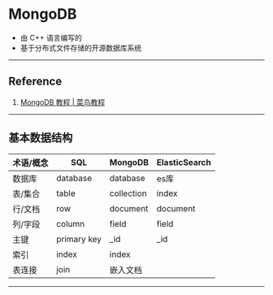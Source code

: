 # MongoDB
- 由 C++ 语言编写的
- 基于分布式文件存储的开源数据库系统
---
## Reference
1. [MongoDB 教程 | 菜鸟教程](https://www.runoob.com/mongodb/mongodb-tutorial.html)
---
## 基本数据结构
| 术语/概念 | SQL         | MongoDB    | ElasticSearch |
|-------|-------------|------------|---------------|
| 数据库   | database    | database   | es库           |
| 表/集合  | table       | collection | index         |
| 行/文档  | row         | document   | document      |
| 列/字段  | column      | field      | field         |
| 主键    | primary key | _id        | _id           |
| 索引    | index       | index      ||
| 表连接   | join        | 嵌入文档       ||
---
